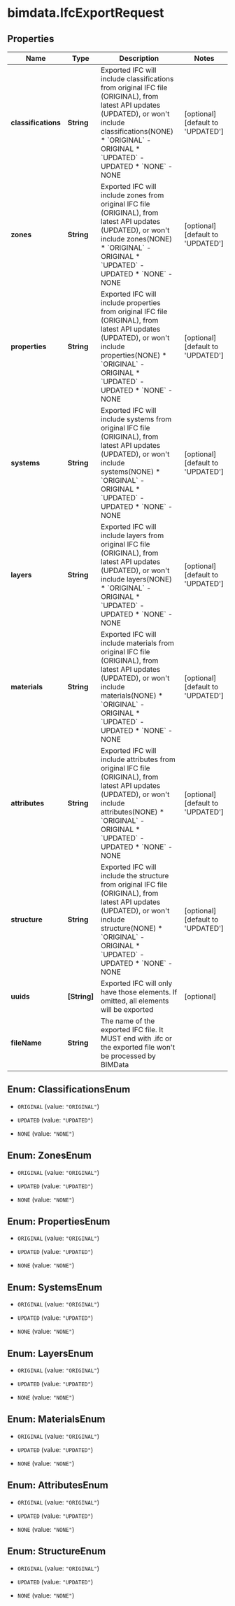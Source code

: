 # bimdata.IfcExportRequest

## Properties

Name | Type | Description | Notes
------------ | ------------- | ------------- | -------------
**classifications** | **String** | Exported IFC will include classifications from original IFC file (ORIGINAL), from latest API updates (UPDATED), or won&#39;t include classifications(NONE)  * &#x60;ORIGINAL&#x60; - ORIGINAL * &#x60;UPDATED&#x60; - UPDATED * &#x60;NONE&#x60; - NONE | [optional] [default to &#39;UPDATED&#39;]
**zones** | **String** | Exported IFC will include zones from original IFC file (ORIGINAL), from latest API updates (UPDATED), or won&#39;t include zones(NONE)  * &#x60;ORIGINAL&#x60; - ORIGINAL * &#x60;UPDATED&#x60; - UPDATED * &#x60;NONE&#x60; - NONE | [optional] [default to &#39;UPDATED&#39;]
**properties** | **String** | Exported IFC will include properties from original IFC file (ORIGINAL), from latest API updates (UPDATED), or won&#39;t include properties(NONE)  * &#x60;ORIGINAL&#x60; - ORIGINAL * &#x60;UPDATED&#x60; - UPDATED * &#x60;NONE&#x60; - NONE | [optional] [default to &#39;UPDATED&#39;]
**systems** | **String** | Exported IFC will include systems from original IFC file (ORIGINAL), from latest API updates (UPDATED), or won&#39;t include systems(NONE)  * &#x60;ORIGINAL&#x60; - ORIGINAL * &#x60;UPDATED&#x60; - UPDATED * &#x60;NONE&#x60; - NONE | [optional] [default to &#39;UPDATED&#39;]
**layers** | **String** | Exported IFC will include layers from original IFC file (ORIGINAL), from latest API updates (UPDATED), or won&#39;t include layers(NONE)  * &#x60;ORIGINAL&#x60; - ORIGINAL * &#x60;UPDATED&#x60; - UPDATED * &#x60;NONE&#x60; - NONE | [optional] [default to &#39;UPDATED&#39;]
**materials** | **String** | Exported IFC will include materials from original IFC file (ORIGINAL), from latest API updates (UPDATED), or won&#39;t include materials(NONE)  * &#x60;ORIGINAL&#x60; - ORIGINAL * &#x60;UPDATED&#x60; - UPDATED * &#x60;NONE&#x60; - NONE | [optional] [default to &#39;UPDATED&#39;]
**attributes** | **String** | Exported IFC will include attributes from original IFC file (ORIGINAL), from latest API updates (UPDATED), or won&#39;t include attributes(NONE)  * &#x60;ORIGINAL&#x60; - ORIGINAL * &#x60;UPDATED&#x60; - UPDATED * &#x60;NONE&#x60; - NONE | [optional] [default to &#39;UPDATED&#39;]
**structure** | **String** | Exported IFC will include the structure from original IFC file (ORIGINAL), from latest API updates (UPDATED), or won&#39;t include structure(NONE)  * &#x60;ORIGINAL&#x60; - ORIGINAL * &#x60;UPDATED&#x60; - UPDATED * &#x60;NONE&#x60; - NONE | [optional] [default to &#39;UPDATED&#39;]
**uuids** | **[String]** | Exported IFC will only have those elements. If omitted, all elements will be exported | [optional] 
**fileName** | **String** | The name of the exported IFC file. It MUST end with .ifc or the exported file won&#39;t be processed by BIMData | 



## Enum: ClassificationsEnum


* `ORIGINAL` (value: `"ORIGINAL"`)

* `UPDATED` (value: `"UPDATED"`)

* `NONE` (value: `"NONE"`)





## Enum: ZonesEnum


* `ORIGINAL` (value: `"ORIGINAL"`)

* `UPDATED` (value: `"UPDATED"`)

* `NONE` (value: `"NONE"`)





## Enum: PropertiesEnum


* `ORIGINAL` (value: `"ORIGINAL"`)

* `UPDATED` (value: `"UPDATED"`)

* `NONE` (value: `"NONE"`)





## Enum: SystemsEnum


* `ORIGINAL` (value: `"ORIGINAL"`)

* `UPDATED` (value: `"UPDATED"`)

* `NONE` (value: `"NONE"`)





## Enum: LayersEnum


* `ORIGINAL` (value: `"ORIGINAL"`)

* `UPDATED` (value: `"UPDATED"`)

* `NONE` (value: `"NONE"`)





## Enum: MaterialsEnum


* `ORIGINAL` (value: `"ORIGINAL"`)

* `UPDATED` (value: `"UPDATED"`)

* `NONE` (value: `"NONE"`)





## Enum: AttributesEnum


* `ORIGINAL` (value: `"ORIGINAL"`)

* `UPDATED` (value: `"UPDATED"`)

* `NONE` (value: `"NONE"`)





## Enum: StructureEnum


* `ORIGINAL` (value: `"ORIGINAL"`)

* `UPDATED` (value: `"UPDATED"`)

* `NONE` (value: `"NONE"`)




